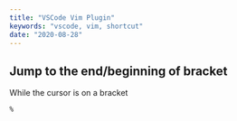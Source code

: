 ```yaml
---
title: "VSCode Vim Plugin"
keywords: "vscode, vim, shortcut"
date: "2020-08-28"
---
```


## Jump to the end/beginning of bracket

While the cursor is on a bracket

```
%
```
